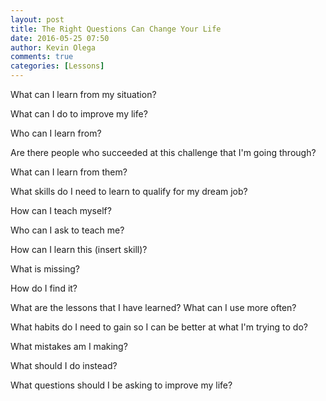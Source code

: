 ```yaml
---
layout: post
title: The Right Questions Can Change Your Life
date: 2016-05-25 07:50
author: Kevin Olega
comments: true
categories: [Lessons]
---
```

What can I learn from my situation?

What can I do to improve my life?

Who can I learn from?

Are there people who succeeded at this challenge that I'm going through? 

What can I learn from them?

What skills do I need to learn to qualify for my dream job?

How can I teach myself?

Who can I ask to teach me?

How can I learn this (insert skill)?

What is missing? 

How do I find it?

What are the lessons that I have learned? What can I use more often?

What habits do I need to gain so I can be better at what I'm trying to do?

What mistakes am I making? 

What should I do instead?

What questions should I be asking to improve my life?
